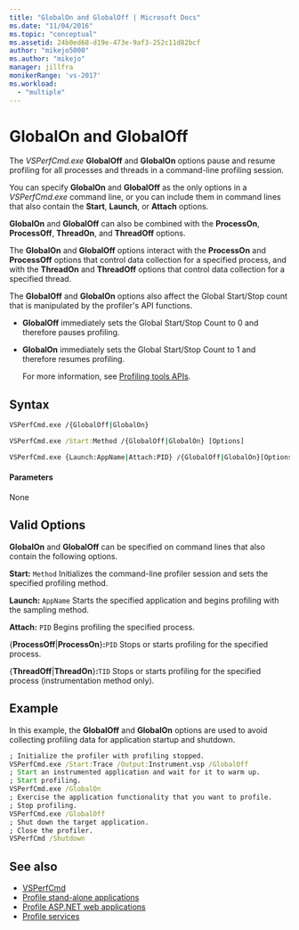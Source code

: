 ```yaml
---
title: "GlobalOn and GlobalOff | Microsoft Docs"
ms.date: "11/04/2016"
ms.topic: "conceptual"
ms.assetid: 24b0ed68-d19e-473e-9af3-252c11d82bcf
author: "mikejo5000"
ms.author: "mikejo"
manager: jillfra
monikerRange: 'vs-2017'
ms.workload:
  - "multiple"
---
```

# GlobalOn and GlobalOff
The *VSPerfCmd.exe* **GlobalOff** and **GlobalOn** options pause and resume profiling for all processes and threads in a command-line profiling session.

 You can specify **GlobalOn** and **GlobalOff** as the only options in a *VSPerfCmd.exe* command line, or you can include them in command lines that also contain the **Start**, **Launch**, or **Attach** options.

 **GlobalOn** and **GlobalOff** can also be combined with the **ProcessOn**, **ProcessOff**, **ThreadOn**, and **ThreadOff** options.

 The **GlobalOn** and **GlobalOff** options interact with the **ProcessOn** and **ProcessOff** options that control data collection for a specified process, and with the **ThreadOn** and **ThreadOff** options that control data collection for a specified thread.

 The **GlobalOff** and **GlobalOn** options also affect the Global Start/Stop count that is manipulated by the profiler's API functions.

- **GlobalOff** immediately sets the Global Start/Stop Count to 0 and therefore pauses profiling.

- **GlobalOn** immediately sets the Global Start/Stop Count to 1 and therefore resumes profiling.

  For more information, see [Profiling tools APIs](../profiling/profiling-tools-apis.md).

## Syntax

```cmd
VSPerfCmd.exe /{GlobalOff|GlobalOn}

VSPerfCmd.exe /Start:Method /{GlobalOff|GlobalOn} [Options]

VSPerfCmd.exe {Launch:AppName|Attach:PID} /{GlobalOff|GlobalOn}[Options]
```

#### Parameters
 None

## Valid Options
 **GlobalOn** and **GlobalOff** can be specified on command lines that also contain the following options.

 **Start:** `Method`
 Initializes the command-line profiler session and sets the specified profiling method.

 **Launch:** `AppName`
 Starts the specified application and begins profiling with the sampling method.

 **Attach:** `PID`
 Begins profiling the specified process.

 {**ProcessOff**&#124;**ProcessOn**}**:**`PID`
 Stops or starts profiling for the specified process.

 {**ThreadOff**&#124;**ThreadOn**}**:**`TID`
 Stops or starts profiling for the specified process (instrumentation method only).

## Example
 In this example, the **GlobalOff** and **GlobalOn** options are used to avoid collecting profiling data for application startup and shutdown.

```cmd
; Initialize the profiler with profiling stopped.
VSPerfCmd.exe /Start:Trace /Output:Instrument.vsp /GlobalOff
; Start an instrumented application and wait for it to warm up.
; Start profiling.
VSPerfCmd.exe /GlobalOn
; Exercise the application functionality that you want to profile.
; Stop profiling.
VSPerfCmd.exe /GlobalOff
; Shut down the target application.
; Close the profiler.
VSPerfCmd /Shutdown

```

## See also
- [VSPerfCmd](../profiling/vsperfcmd.md)
- [Profile stand-alone applications](../profiling/command-line-profiling-of-stand-alone-applications.md)
- [Profile ASP.NET web applications](../profiling/command-line-profiling-of-aspnet-web-applications.md)
- [Profile services](../profiling/command-line-profiling-of-services.md)
